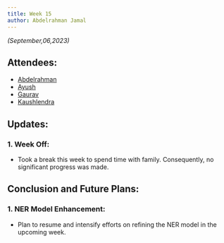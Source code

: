 ```yaml
---
title: Week 15
author: Abdelrahman Jamal
---
```

<!--
SPDX-License-Identifier: CC-BY-SA-4.0

SPDX-FileCopyrightText: 2023 Abdelrahman Jamal <abdelrahmanjamal5565@gmail.com>
-->

*(September,06,2023)*

## Attendees:

* [Abdelrahman](https://github.com/Hero2323)
* [Ayush](https://github.com/hastagAB)
* [Gaurav](https://github.com/GMishx)
* [Kaushlendra](https://github.com/Kaushl2208)


## Updates:

### 1. Week Off:
   - Took a break this week to spend time with family. Consequently, no significant progress was made.

## Conclusion and Future Plans:

### 1. NER Model Enhancement:
   - Plan to resume and intensify efforts on refining the NER model in the upcoming week.
